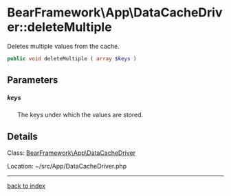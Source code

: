 # BearFramework\App\DataCacheDriver::deleteMultiple

Deletes multiple values from the cache.

```php
public void deleteMultiple ( array $keys )
```

## Parameters

##### keys

&nbsp;&nbsp;&nbsp;&nbsp;&nbsp;&nbsp;The keys under which the values are stored.

## Details

Class: [BearFramework\App\DataCacheDriver](bearframework.app.datacachedriver.class.md)

Location: ~/src/App/DataCacheDriver.php

---

[back to index](index.md)

